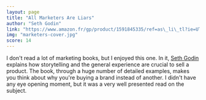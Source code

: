 ```yaml
---
layout: page
title: "All Marketers Are Liars"
author: "Seth Godin"
link: "https://www.amazon.fr/gp/product/1591845335/ref=as\_li\_tl?ie=UTF8&camp=1642&creative=6746&creativeASIN=1591845335&linkCode=as2&tag=mg092-21"
img: "marketers-cover.jpg"
score: 14
---
```


I don't read a lot of marketing books, but I enjoyed this one. In it, [Seth Godin][1] explains how storytelling and the general experience are crucial to sell a product. The book, through a huge number of detailed examples, makes you think about why you're buying a brand instead of another. I didn't have any eye opening moment, but it was a very well presented read on the subject.

[1]:	https://twitter.com/ThisIsSethsBlog